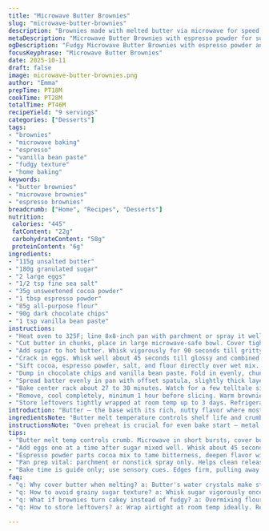 ```yaml
---
title: "Microwave Butter Brownies"
slug: "microwave-butter-brownies"
description: "Brownies made with melted butter via microwave for speed and texture, using slightly changed ratios to balance moisture and crumb. Cocoa powder swapped for part espresso powder for subtle depth. Sugar cut by 5%. Vanilla bean paste instead of extract. Cook times adjusted around 28 minutes, checking center for soft set doneness. Pan prepped with parchment or spray to avoid sticking. Batter stirred gently to keep fudgy density. Cooling crucial to stop carryover cooking. Storage tips to maintain chewiness at room temp wrapped airtight. Sensory clues emphasized over times. Finds from trial runs included preventing butter splatter by covering bowl during melting and whisking sugar thoroughly for smooth mix. Solid home brownie with adult notes and manageable prep."
metaDescription: "Microwave Butter Brownies with espresso powder for subtle depth. Fudgy dense crumb, careful folding, cooling crucial. Quick melt, watch for jiggle doneness cues."
ogDescription: "Fudgy Microwave Butter Brownies with espresso powder and vanilla bean paste. Watch for edges pulling, matte cracks, gentle jiggle for right bake."
focusKeyphrase: "Microwave Butter Brownies"
date: 2025-10-11
draft: false
image: microwave-butter-brownies.png
author: "Emma"
prepTime: PT18M
cookTime: PT28M
totalTime: PT46M
recipeYield: "9 servings"
categories: ["Desserts"]
tags:
- "brownies"
- "microwave baking"
- "espresso"
- "vanilla bean paste"
- "fudgy texture"
- "home baking"
keywords:
- "butter brownies"
- "microwave brownies"
- "espresso brownies"
breadcrumb: ["Home", "Recipes", "Desserts"]
nutrition: 
 calories: "445"
 fatContent: "22g"
 carbohydrateContent: "58g"
 proteinContent: "6g"
ingredients:
- "115g unsalted butter"
- "180g granulated sugar"
- "2 large eggs"
- "1/2 tsp fine sea salt"
- "35g unsweetened cocoa powder"
- "1 tbsp espresso powder"
- "85g all-purpose flour"
- "90g dark chocolate chips"
- "1 tsp vanilla bean paste"
instructions:
- "Heat oven to 325F; line 8x8-inch pan with parchment or spray it well. Set aside. Aluminum pans speed heat transfer; don't swap to glass unless adjusting time."
- "Cut butter in chunks, place in large microwave-safe bowl. Cover tightly with microwave-safe plate or paper towels (butter can explode from steam). Microwave on high 50 sec intervals, stirring gently between until fully melted and just shy of hot to touch. Hotter melts faster sugar."
- "Add sugar to hot butter. Whisk vigorously for 90 seconds till gritty sugar particles dissolve slightly. This step crucial for structure; skips grainy texture."
- "Crack in eggs. Whisk well about 45 seconds till glossy and combined. Don't overbeat or they'll trap air, drying results."
- "Sift cocoa, espresso powder, salt, and flour directly over wet mix. Fold carefully with spatula. Stop as soon as no flour streaks remain. Overmix kills fudginess, makes cakey."
- "Dump in chocolate chips and vanilla bean paste. Fold in evenly, chunk chocolate is for pockets of molten bites. Bean paste stronger than extract; a nice twist."
- "Spread batter evenly in pan with offset spatula, slightly thick layer. Tap pan lightly on counter to settle without air bubbles."
- "Bake center rack about 27 to 30 minutes. Watch for a few telltale signs: edges will firm and pull slightly from pan; top looks matte but cracks form gently on surface; middle jiggles if nudged but is not loose liquid. Doneness is about tacky, not dry."
- "Remove, cool completely, minimum 1 hour before slicing. Warm brownies crumble under knife or stick if cut too soon."
- "Store leftovers tightly wrapped at room temp up to 3 days. Refrigeration dries them out fast. Rewarm in microwave in 5-second bursts for gooey revival."
introduction: "Butter — the base with its rich, nutty flavor where most go wrong like rushing melt or uneven sugar incorporation. Learned over years: cover butter in microwave, hit in short bursts, keep eye on texture changes. Sugar whisking here matters — not just dump. Folding is king. Cocoa powder’s bitterness? Tamed by espresso powder’s robust depth without coffee punch. Vanilla bean paste beats mediocre extract every time with subtle aromatic punch. Tried many combos; this one nails fudge with crumb balance every time. Oven’s heat imagining a slow dance — not a sprint. Edges firming first, center jiggles still — classic guides that can’t be beaten by clock alone. If it’s dry or crumbly, chances are overbaked or scaffolded wrong. Resting is not optional. Patience makes the later gooey melt moments. I even learned, don’t skip jitters of pan tapping to avoid air holes. Brownies with soul, no fluff, just experience baked inside."
ingredientsNote: "Butter melt temperature controls shelf life and crumb. Using unsalted butter lets you tweak salt level to taste. Sugar lowered by 5% to avoid cloying sweetness — feel free to go higher or swap part for brown sugar for chewier texture but watch moisture. Cocoa mix includes espresso powder to boost chocolate flavor complexity. Swap it with brewed instant coffee if must; avoid instant drink powders with additives. Flour measure slightly reduced for fudginess but can be bumped for cakier outcome. Vanilla bean paste instead of extract gives that genuine aromatic lift; if unavailable, swap for 2 tsp extract or scrape bean seeds. Dark chocolate chips add melt pockets; sub with chopped bittersweet chocolate chunks for uneven, artisan bites. Salt is fine sea salt to disperse flavor evenly. Adjust if using flaked or kosher salt. For gluten-free, replace flour with 1:1 GF blend but monitor wetness. Nonstick spray or parchment key to clean release and intact brownies."
instructionsNote: "Oven preheat is crucial for even bake start — metal pan preferred for conduction; glass pans require 5–7 extra minutes, check close. Cover butter each microwave blast to avoid splatter — butter’s water crystals explode otherwise. Whisk sugar with melted butter to start dissolving sugar crystals for smooth batter. Don’t rush fold in dry ingredients — overmix wrecks fudginess by developing gluten. Chocolate chips fold last to keep pockets rather than melting into batter. Spreading batter evenly ensures consistent baking; tap pan on counter helps air escape for dense texture. The jiggle test during baking beats timers every time. Edges pull away slightly when nearing done; center might look soft but no liquid. Cooling is key. If skipped, brownies can crumble or stick while slicing. Store airtight, avoid fridge which dries the texture. Rewarm gently before serving to regain melty sensation."
tips:
- "Butter melt temp controls crumb. Microwave in short bursts, cover bowl each time - prevents splatter, steam explosions. Watch texture shifts closely. Too hot loses structure; too cold means lumpy mix. Gritty sugar dissolves best in warm butter - whisk vigorously at this stage. Skipping this yields grainy crumbs."
- "Add eggs one at a time after sugar mixed well. Whisk about 45 seconds max. Overbeating traps air - dries out brownies. Aim for glossy, even wet mix. Folding dry ingreds needs light touch. Stop as soon as flour streaks vanish. Overmix creates cakey crumb, loses fudgy feel."
- "Espresso powder parts cocoa mix to tame bitterness, deepen flavor without coffee punch. Possible swap: brewed instant coffee, avoid instant drinks with additives that alter taste. Vanilla bean paste stronger than extract, adds aromatic lift. If missing, 2 tsp extract or vanilla seeds scraped in works."
- "Pan prep vital: parchment or nonstick spray only. Helps clean release and intact square edges. Tap batter after spreading to settle, remove air pockets. Air holes cause uneven crumb and baking. Metal pans better conductor than glass. Glass = add 5-7 minutes bake, watch closely."
- "Bake time is guide only; use sensory cues. Edges firm, pulling away slightly; top matte and cracking gently. Center jiggles but not liquid. Brownies taken too soon crumble when cutting. Cool completely, minimum 1 hour. Store wrapped at room temp max 3 days, fridge dries fast. Reheat in bursts carefully."
faq:
- "q: Why cover butter when melting? a: Butter's water crystals make steam - splatter risk high. Covering prevents mess, ensures even melt. Microwave in bursts helps control temp, avoid scorching. Hotter butter loosens sugar faster but watch closely."
- "q: How to avoid grainy sugar texture? a: Whisk sugar vigorously once added to hot butter till gritty crystals start dissolving. Takes about 90 seconds. Skipping means grainy brownies, uneven crumb. Sugar and butter must bond early for structure."
- "q: What if brownies turn cakey instead of fudgy? a: Overmixing flour is main culprit; gluten develops. Fold gently until no flour streaks. Also check flour amount; slightly reduced here for fudginess. More flour = cakey. Air trapped from beating eggs too much dries texture."
- "q: How to store leftovers? a: Wrap airtight at room temp ideally. Refrigeration dries out fast, changes texture. Up to 3 days max. Reheat gently in microwave short bursts to revive gooey center. Baking soda or plastic wrap tight seal helps retain moisture."

---
```

